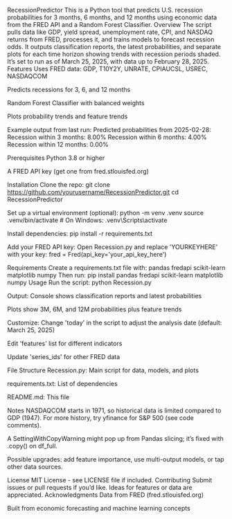 RecessionPredictor
This is a Python tool that predicts U.S. recession probabilities for 3 months, 6 months, and 12 months using economic data from the FRED API and a Random Forest Classifier.
Overview
The script pulls data like GDP, yield spread, unemployment rate, CPI, and NASDAQ returns from FRED, processes it, and trains models to forecast recession odds. It outputs classification reports, the latest probabilities, and separate plots for each time horizon showing trends with recession periods shaded. It’s set to run as of March 25, 2025, with data up to February 28, 2025.
Features
Uses FRED data: GDP, T10Y2Y, UNRATE, CPIAUCSL, USREC, NASDAQCOM

Predicts recessions for 3, 6, and 12 months

Random Forest Classifier with balanced weights

Plots probability trends and feature trends

Example output from last run:
Predicted probabilities from 2025-02-28:
  Recession within 3 months: 8.00%
  Recession within 6 months: 4.00%
  Recession within 12 months: 0.00%

Prerequisites
Python 3.8 or higher

A FRED API key (get one from fred.stlouisfed.org)

Installation
Clone the repo:
git clone https://github.com/yourusername/RecessionPredictor.git
cd RecessionPredictor

Set up a virtual environment (optional):
python -m venv .venv
source .venv/bin/activate  # On Windows: .venv\Scripts\activate

Install dependencies:
pip install -r requirements.txt

Add your FRED API key:
Open Recession.py and replace 'YOURKEYHERE' with your key:
fred = Fred(api_key='your_api_key_here')

Requirements
Create a requirements.txt file with:
pandas
fredapi
scikit-learn
matplotlib
numpy
Then run:
pip install pandas fredapi scikit-learn matplotlib numpy
Usage
Run the script:
python Recession.py

Output:
Console shows classification reports and latest probabilities

Plots show 3M, 6M, and 12M probabilities plus feature trends

Customize:
Change 'today' in the script to adjust the analysis date (default: March 25, 2025)

Edit 'features' list for different indicators

Update 'series_ids' for other FRED data

File Structure
Recession.py: Main script for data, models, and plots

requirements.txt: List of dependencies

README.md: This file

Notes
NASDAQCOM starts in 1971, so historical data is limited compared to GDP (1947). For more history, try yfinance for S&P 500 (see code comments).

A SettingWithCopyWarning might pop up from Pandas slicing; it’s fixed with .copy() on df_full.

Possible upgrades: add feature importance, use multi-output models, or tap other data sources.

License
MIT License - see LICENSE file if included.
Contributing
Submit issues or pull requests if you’d like. Ideas for features or data are appreciated.
Acknowledgments
Data from FRED (fred.stlouisfed.org)

Built from economic forecasting and machine learning concepts

